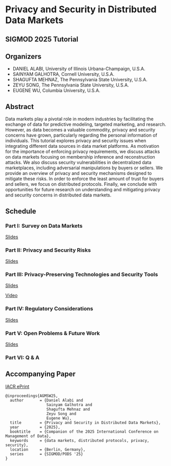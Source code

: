 # Privacy and Security in Distributed Data Markets

## SIGMOD 2025 Tutorial

## Organizers
* DANIEL ALABI, University of Illinois Urbana-Champaign, U.S.A.
* SAINYAM GALHOTRA, Cornell University, U.S.A.
* SHAGUFTA MEHNAZ, The Pennsylvania State University, U.S.A.
* ZEYU SONG, The Pennsylvania State University, U.S.A.
* EUGENE WU, Columbia University, U.S.A.

## Abstract

Data markets play a pivotal role in modern industries by facilitating the exchange of data for predictive
modeling, targeted marketing, and research. However, as data becomes a valuable commodity, privacy and
security concerns have grown, particularly regarding the personal information of individuals. This tutorial
explores privacy and security issues when integrating different data sources in data market platforms.
As motivation for the importance of enforcing privacy requirements, we discuss attacks on data markets
focusing on membership inference and reconstruction attacks. We also discuss security vulnerabilities in
decentralized data marketplaces, including adversarial manipulations by buyers or sellers. We provide an
overview of privacy and security mechanisms designed to mitigate these risks. In order to enforce the
least amount of trust for buyers and sellers, we focus on distributed protocols. Finally, we conclude with
opportunities for future research on understanding and mitigating privacy and security concerns in distributed
data markets.

## Schedule

### Part I: Survey on Data Markets

[Slides](./part1.pdf)

### Part II: Privacy and Security Risks

[Slides](./part2.pdf)

### Part III: Privacy-Preserving Technologies and Security Tools

[Slides](./part3.pdf)

[Video](https://psu.mediaspace.kaltura.com/media/SIGMOD+Part+3/1_m2xcuex3)

### Part IV: Regulatory Considerations

[Slides](./part4.pdf)

### Part V: Open Problems & Future Work

[Slides](./part5.pdf)

### Part VI: Q & A

## Accompanying Paper

[IACR ePrint](https://eprint.iacr.org/2025/724)

```
@inproceedings{AGMSW25,
  author       = {Daniel Alabi and
                  Sainyam Galhotra and
                  Shagufta Mehnaz and
                  Zeyu Song and
                  Eugene Wu},
  title        = {Privacy and Security in Distributed Data Markets},
  year         = {2025},
  booktitle    = {Companion of the 2025 International Conference on Management of Data},
  keywords     = {data markets, distributed protocols, privacy, security},
  location     = {Berlin, Germany},
  series       = {SIGMOD/PODS '25}
}
```
